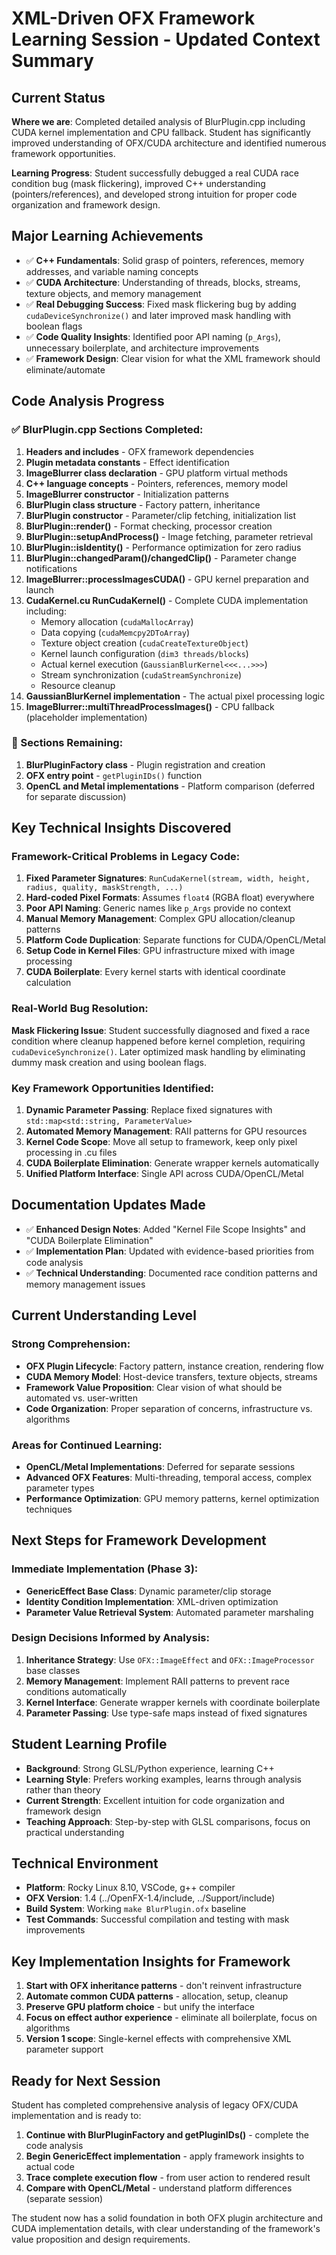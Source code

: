# XML-Driven OFX Framework Learning Session - Updated Context Summary

## Current Status
**Where we are**: Completed detailed analysis of BlurPlugin.cpp including CUDA kernel implementation and CPU fallback. Student has significantly improved understanding of OFX/CUDA architecture and identified numerous framework opportunities.

**Learning Progress**: Student successfully debugged a real CUDA race condition bug (mask flickering), improved C++ understanding (pointers/references), and developed strong intuition for proper code organization and framework design.

## Major Learning Achievements
- ✅ **C++ Fundamentals**: Solid grasp of pointers, references, memory addresses, and variable naming concepts
- ✅ **CUDA Architecture**: Understanding of threads, blocks, streams, texture objects, and memory management
- ✅ **Real Debugging Success**: Fixed mask flickering bug by adding `cudaDeviceSynchronize()` and later improved mask handling with boolean flags
- ✅ **Code Quality Insights**: Identified poor API naming (`p_Args`), unnecessary boilerplate, and architecture improvements
- ✅ **Framework Design**: Clear vision for what the XML framework should eliminate/automate

## Code Analysis Progress

### ✅ BlurPlugin.cpp Sections Completed:
1. **Headers and includes** - OFX framework dependencies
2. **Plugin metadata constants** - Effect identification
3. **ImageBlurrer class declaration** - GPU platform virtual methods
4. **C++ language concepts** - Pointers, references, memory model
5. **ImageBlurrer constructor** - Initialization patterns
6. **BlurPlugin class structure** - Factory pattern, inheritance
7. **BlurPlugin constructor** - Parameter/clip fetching, initialization list
8. **BlurPlugin::render()** - Format checking, processor creation
9. **BlurPlugin::setupAndProcess()** - Image fetching, parameter retrieval
10. **BlurPlugin::isIdentity()** - Performance optimization for zero radius
11. **BlurPlugin::changedParam()/changedClip()** - Parameter change notifications
12. **ImageBlurrer::processImagesCUDA()** - GPU kernel preparation and launch
13. **CudaKernel.cu RunCudaKernel()** - Complete CUDA implementation including:
    - Memory allocation (`cudaMallocArray`)
    - Data copying (`cudaMemcpy2DToArray`)
    - Texture object creation (`cudaCreateTextureObject`)
    - Kernel launch configuration (`dim3 threads/blocks`)
    - Actual kernel execution (`GaussianBlurKernel<<<...>>>`)
    - Stream synchronization (`cudaStreamSynchronize`)
    - Resource cleanup
14. **GaussianBlurKernel implementation** - The actual pixel processing logic
15. **ImageBlurrer::multiThreadProcessImages()** - CPU fallback (placeholder implementation)

### 🔲 Sections Remaining:
1. **BlurPluginFactory class** - Plugin registration and creation
2. **OFX entry point** - `getPluginIDs()` function  
3. **OpenCL and Metal implementations** - Platform comparison (deferred for separate discussion)

## Key Technical Insights Discovered

### Framework-Critical Problems in Legacy Code:
1. **Fixed Parameter Signatures**: `RunCudaKernel(stream, width, height, radius, quality, maskStrength, ...)`
2. **Hard-coded Pixel Formats**: Assumes `float4` (RGBA float) everywhere
3. **Poor API Naming**: Generic names like `p_Args` provide no context
4. **Manual Memory Management**: Complex GPU allocation/cleanup patterns
5. **Platform Code Duplication**: Separate functions for CUDA/OpenCL/Metal
6. **Setup Code in Kernel Files**: GPU infrastructure mixed with image processing
7. **CUDA Boilerplate**: Every kernel starts with identical coordinate calculation

### Real-World Bug Resolution:
**Mask Flickering Issue**: Student successfully diagnosed and fixed a race condition where cleanup happened before kernel completion, requiring `cudaDeviceSynchronize()`. Later optimized mask handling by eliminating dummy mask creation and using boolean flags.

### Key Framework Opportunities Identified:
1. **Dynamic Parameter Passing**: Replace fixed signatures with `std::map<std::string, ParameterValue>`
2. **Automated Memory Management**: RAII patterns for GPU resources
3. **Kernel Code Scope**: Move all setup to framework, keep only pixel processing in .cu files
4. **CUDA Boilerplate Elimination**: Generate wrapper kernels automatically
5. **Unified Platform Interface**: Single API across CUDA/OpenCL/Metal

## Documentation Updates Made
- ✅ **Enhanced Design Notes**: Added "Kernel File Scope Insights" and "CUDA Boilerplate Elimination"
- ✅ **Implementation Plan**: Updated with evidence-based priorities from code analysis
- ✅ **Technical Understanding**: Documented race condition patterns and memory management issues

## Current Understanding Level

### Strong Comprehension:
- **OFX Plugin Lifecycle**: Factory pattern, instance creation, rendering flow
- **CUDA Memory Model**: Host-device transfers, texture objects, streams
- **Framework Value Proposition**: Clear vision of what should be automated vs. user-written
- **Code Organization**: Proper separation of concerns, infrastructure vs. algorithms

### Areas for Continued Learning:
- **OpenCL/Metal Implementations**: Deferred for separate sessions
- **Advanced OFX Features**: Multi-threading, temporal access, complex parameter types
- **Performance Optimization**: GPU memory patterns, kernel optimization techniques

## Next Steps for Framework Development

### Immediate Implementation (Phase 3):
- **GenericEffect Base Class**: Dynamic parameter/clip storage
- **Identity Condition Implementation**: XML-driven optimization
- **Parameter Value Retrieval System**: Automated parameter marshaling

### Design Decisions Informed by Analysis:
1. **Inheritance Strategy**: Use `OFX::ImageEffect` and `OFX::ImageProcessor` base classes
2. **Memory Management**: Implement RAII patterns to prevent race conditions automatically
3. **Kernel Interface**: Generate wrapper kernels with coordinate boilerplate
4. **Parameter Passing**: Use type-safe maps instead of fixed signatures

## Student Learning Profile
- **Background**: Strong GLSL/Python experience, learning C++
- **Learning Style**: Prefers working examples, learns through analysis rather than theory
- **Current Strength**: Excellent intuition for code organization and framework design
- **Teaching Approach**: Step-by-step with GLSL comparisons, focus on practical understanding

## Technical Environment
- **Platform**: Rocky Linux 8.10, VSCode, g++ compiler
- **OFX Version**: 1.4 (../OpenFX-1.4/include, ../Support/include)
- **Build System**: Working `make BlurPlugin.ofx` baseline
- **Test Commands**: Successful compilation and testing with mask improvements

## Key Implementation Insights for Framework
1. **Start with OFX inheritance patterns** - don't reinvent infrastructure
2. **Automate common CUDA patterns** - allocation, setup, cleanup
3. **Preserve GPU platform choice** - but unify the interface
4. **Focus on effect author experience** - eliminate all boilerplate, focus on algorithms
5. **Version 1 scope**: Single-kernel effects with comprehensive XML parameter support

## Ready for Next Session
Student has completed comprehensive analysis of legacy OFX/CUDA implementation and is ready to:
1. **Continue with BlurPluginFactory and getPluginIDs()** - complete the code analysis
2. **Begin GenericEffect implementation** - apply framework insights to actual code
3. **Trace complete execution flow** - from user action to rendered result
4. **Compare with OpenCL/Metal** - understand platform differences (separate session)

The student now has a solid foundation in both OFX plugin architecture and CUDA implementation details, with clear understanding of the framework's value proposition and design requirements.
